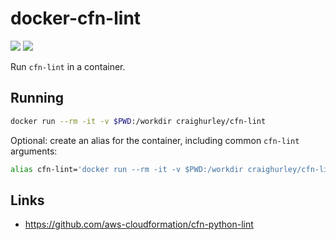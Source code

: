 # docker-cfn-lint

![](https://github.com/craighurley/docker-cfn-lint/workflows/Build%20and%20Publish%20to%20Docker%20Hub/badge.svg)
![](https://github.com/craighurley/docker-cfn-lint/workflows/Update%20Description%20on%20Docker%20Hub/badge.svg)

Run `cfn-lint` in a container.

## Running

```sh
docker run --rm -it -v $PWD:/workdir craighurley/cfn-lint
```

Optional: create an alias for the container, including common `cfn-lint` arguments:

```sh
alias cfn-lint='docker run --rm -it -v $PWD:/workdir craighurley/cfn-lint -i E3012,W2001,W3011 --'
```

## Links

- <https://github.com/aws-cloudformation/cfn-python-lint>
